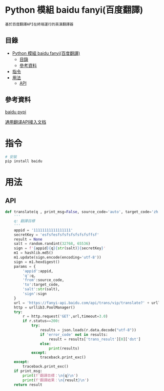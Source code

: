 # Python 模組 baidu fanyi(百度翻譯)

```
基於百度翻譯API在終端運行的英漢翻譯器
```

## 目錄

- [Python 模組 baidu fanyi(百度翻譯)](#python-模組-baidu-fanyi百度翻譯)
	- [目錄](#目錄)
	- [參考資料](#參考資料)
- [指令](#指令)
- [用法](#用法)
	- [API](#api)

## 參考資料

[baidu pypi](https://pypi.org/project/baidu/)

[通用翻译API接入文档](https://fanyi-api.baidu.com/doc/21)

# 指令

```bash
# 安裝
pip install baidu
```

# 用法

## API

```Python
def translate(q , print_msg=False, source_code='auto', target_code='zh'):
	'''
	q: 翻譯目標
	'''
    appid = '11111111111111111'
    secretKey = 'esfsfesfsfsfsfsfsfsfsffsf'
    result = None
    salt = random.randint(32768, 65536)
    sign = f'{appid}{q}{str(salt)}{secretKey}'
    m1 = hashlib.md5()
    m1.update(sign.encode(encoding='utf-8'))
    sign = m1.hexdigest()
    params = {
        'appid':appid,
        'q':q,
        'from':source_code,
        'to':target_code,
        'salt':str(salt),
        'sign':sign
    }
    url = 'https://fanyi-api.baidu.com/api/trans/vip/translate?' + urllib.parse.urlencode(params)
    http = urllib3.PoolManager()
    try:
        r = http.request('GET',url,timeout=3.0)
        if r.status==200:
            try:
                results = json.loads(r.data.decode("utf-8"))
                if 'error_code' not in results:
                    result = results['trans_result'][0]['dst']
                else:
                    print(results)
            except:
                traceback.print_exc()
    except:
        traceback.print_exc()
    if print_msg:
        print(f'翻譯目標：\n{q}\n')
        print(f'翻譯結果：\n{result}\n')
    return result
```
